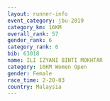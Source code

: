 ```yaml
---
layout: runner-info 
event_category: jbu-2019 
category_km: 16KM  
overall_rank: 57
gender_rank: 6
category_rank: 6
bib: 63018
name: ILI IZYANI BINTI MOKHTAR
category: 16KM Women Open
gender: Female
race_time: 2-20-03
country: Malaysia
---
```

